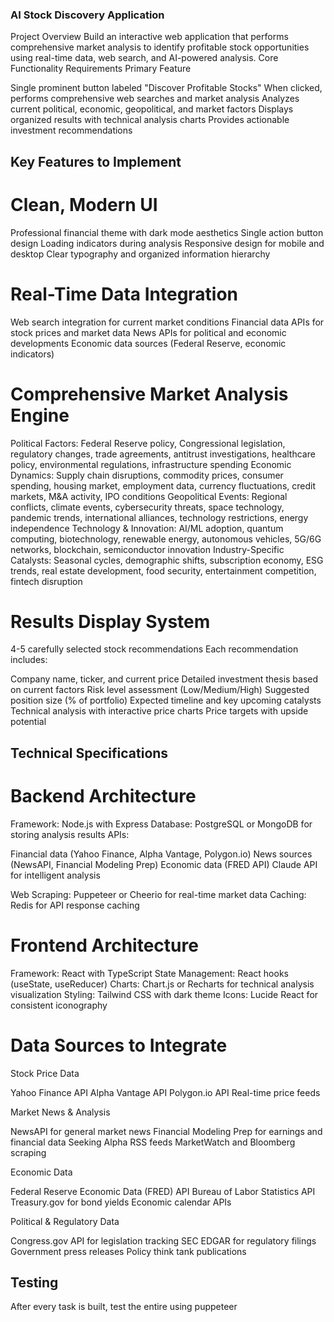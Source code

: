 ### AI Stock Discovery Application
Project Overview
Build an interactive web application that performs comprehensive market analysis to identify profitable stock opportunities using real-time data, web search, and AI-powered analysis.
Core Functionality Requirements
Primary Feature

Single prominent button labeled "Discover Profitable Stocks"
When clicked, performs comprehensive web searches and market analysis
Analyzes current political, economic, geopolitical, and market factors
Displays organized results with technical analysis charts
Provides actionable investment recommendations

## Key Features to Implement

# Clean, Modern UI

Professional financial theme with dark mode aesthetics
Single action button design
Loading indicators during analysis
Responsive design for mobile and desktop
Clear typography and organized information hierarchy


# Real-Time Data Integration

Web search integration for current market conditions
Financial data APIs for stock prices and market data
News APIs for political and economic developments
Economic data sources (Federal Reserve, economic indicators)


# Comprehensive Market Analysis Engine

Political Factors: Federal Reserve policy, Congressional legislation, regulatory changes, trade agreements, antitrust investigations, healthcare policy, environmental regulations, infrastructure spending
Economic Dynamics: Supply chain disruptions, commodity prices, consumer spending, housing market, employment data, currency fluctuations, credit markets, M&A activity, IPO conditions
Geopolitical Events: Regional conflicts, climate events, cybersecurity threats, space technology, pandemic trends, international alliances, technology restrictions, energy independence
Technology & Innovation: AI/ML adoption, quantum computing, biotechnology, renewable energy, autonomous vehicles, 5G/6G networks, blockchain, semiconductor innovation
Industry-Specific Catalysts: Seasonal cycles, demographic shifts, subscription economy, ESG trends, real estate development, food security, entertainment competition, fintech disruption


# Results Display System

4-5 carefully selected stock recommendations
Each recommendation includes:

Company name, ticker, and current price
Detailed investment thesis based on current factors
Risk level assessment (Low/Medium/High)
Suggested position size (% of portfolio)
Expected timeline and key upcoming catalysts
Technical analysis with interactive price charts
Price targets with upside potential


## Technical Specifications
# Backend Architecture

Framework: Node.js with Express
Database: PostgreSQL or MongoDB for storing analysis results
APIs:

Financial data (Yahoo Finance, Alpha Vantage, Polygon.io)
News sources (NewsAPI, Financial Modeling Prep)
Economic data (FRED API)
Claude API for intelligent analysis


Web Scraping: Puppeteer or Cheerio for real-time market data
Caching: Redis for API response caching

# Frontend Architecture

Framework: React with TypeScript
State Management: React hooks (useState, useReducer)
Charts: Chart.js or Recharts for technical analysis visualization
Styling: Tailwind CSS with dark theme
Icons: Lucide React for consistent iconography

# Data Sources to Integrate

Stock Price Data

Yahoo Finance API
Alpha Vantage API
Polygon.io API
Real-time price feeds


Market News & Analysis

NewsAPI for general market news
Financial Modeling Prep for earnings and financial data
Seeking Alpha RSS feeds
MarketWatch and Bloomberg scraping


Economic Data

Federal Reserve Economic Data (FRED) API
Bureau of Labor Statistics API
Treasury.gov for bond yields
Economic calendar APIs


Political & Regulatory Data

Congress.gov API for legislation tracking
SEC EDGAR for regulatory filings
Government press releases
Policy think tank publications

## Testing
After every task is built, test the entire using puppeteer